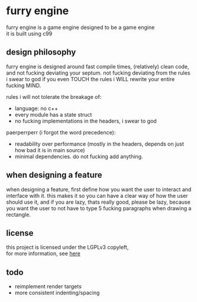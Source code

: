 # furry engine
furry engine is a game engine designed to be a game engine  
it is built using c99  

## design philosophy
furry engine is designed around fast compile times, (relatively) clean code, and not fucking deviating your septum. not fucking deviating from the rules i swear to god if you even TOUCH the rules i WILL rewrite your entire fucking MIND.  

rules i will not tolerate the breakage of:  
- language: no c++
- every module has a state struct
- no fucking implementations in the headers, i swear to god

paerperrperr (i forgot the word precedence):
- readability over performance (mostly in the headers, depends on just how bad it is in main source)
- minimal dependencies. do not fucking add anything.

## when designing a feature
when designing a feature, first define how you want the user to interact and interface with it. this makes it so you can have a clear way of how the user should use it, and if you are lazy, thats really good, please be lazy, because you want the user to not have to type 5 fucking paragraphs when drawing a rectangle.

## license
this project is licensed under the LGPLv3 copyleft,  
for more information, see [here](LICENSE.LGPL)

## todo
- reimplement render targets
- more consistent indenting/spacing
